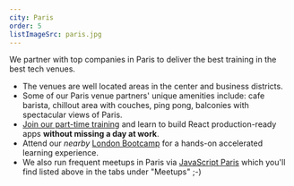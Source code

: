 ```yaml
---
city: Paris
order: 5
listImageSrc: paris.jpg
---
```


We partner with top companies in Paris to deliver the best training in the best tech venues.

- The venues are well located areas in the center and business districts.
- Some of our Paris venue partners' unique amenities include: cafe barista, chillout area with couches, ping pong, balconies with spectacular views of Paris.
- [Join our part-time training](/react/training/part-time/paris) and learn to build React production-ready apps **without missing a day at work**.
- Attend our _nearby_ [London Bootcamp](/react/training/bootcamp/london) for a hands-on accelerated learning experience.
- We also run frequent meetups in Paris via [JavaScript Paris](https://www.meetup.com/JavaScript-Paris/) which you'll find listed above in the tabs under "Meetups" ;-)
